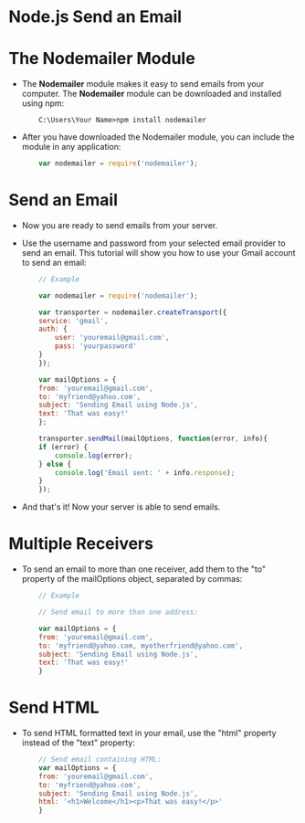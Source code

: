 # Node.js Send an Email

# The Nodemailer Module
* The __Nodemailer__ module makes it easy to send emails from your computer. The __Nodemailer__ module can be downloaded and installed using npm:

    ```cdm
        C:\Users\Your Name>npm install nodemailer
    ```

* After you have downloaded the Nodemailer module, you can include the module in any application:

    ```js
        var nodemailer = require('nodemailer');
    ```

# Send an Email
* Now you are ready to send emails from your server.
* Use the username and password from your selected email provider to send an email. This tutorial will show you how to use your Gmail account to send an email:

    ```js
        // Example

        var nodemailer = require('nodemailer');

        var transporter = nodemailer.createTransport({
        service: 'gmail',
        auth: {
            user: 'youremail@gmail.com',
            pass: 'yourpassword'
        }
        });

        var mailOptions = {
        from: 'youremail@gmail.com',
        to: 'myfriend@yahoo.com',
        subject: 'Sending Email using Node.js',
        text: 'That was easy!'
        };

        transporter.sendMail(mailOptions, function(error, info){
        if (error) {
            console.log(error);
        } else {
            console.log('Email sent: ' + info.response);
        }
        });
    ```

* And that's it! Now your server is able to send emails.

# Multiple Receivers
* To send an email to more than one receiver, add them to the "to" property of the mailOptions object, separated by commas:

    ```js
        // Example

        // Send email to more than one address:

        var mailOptions = {
        from: 'youremail@gmail.com',
        to: 'myfriend@yahoo.com, myotherfriend@yahoo.com',
        subject: 'Sending Email using Node.js',
        text: 'That was easy!'
        }
    ```

# Send HTML
* To send HTML formatted text in your email, use the "html" property instead of the "text" property:

    ```js
        // Send email containing HTML:
        var mailOptions = {
        from: 'youremail@gmail.com',
        to: 'myfriend@yahoo.com',
        subject: 'Sending Email using Node.js',
        html: '<h1>Welcome</h1><p>That was easy!</p>'
        }
    ```